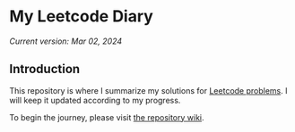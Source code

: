 # My Leetcode Diary

*Current version: Mar 02, 2024*

## Introduction

This repository is where I summarize my solutions for [Leetcode problems](https://leetcode.com/problemset/all/). I will keep it updated according to my progress.

To begin the journey, please visit [the repository wiki](https://github.com/huynhthaihoa/my-leetcode-diary/wiki).
